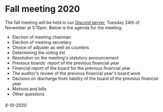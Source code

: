 <h1>Fall meeting 2020</h1>
<p>
    The fall meeting will be held in our
    <a href="https://discord.gg/F8KNV89">Discord server</a>,
    Tuesday 24th of November at 5:15pm. Below is the agenda for
    the meeting.
</p>
<ul>
    <li>Election of meeting chairman</li>
    <li>Election of meeting secretary</li>
    <li>Choice of adjuster as well as counters</li>
    <li>Determining the voting list</li>
    <li>Resolution on the meeting's statutory announcement</li>
    <li>Previous boards' report of the previous financial year</li>
    <li>Financial report of the board for the previous financial year</li>
    <li>The auditor's review of the previous financial year's board work</li>
    <li>Decision on discharge from liability of the board of the previous financial year</li>
    <li>Motions and bills</li>
    <li>Other questions</li>
</ul>
<h6>8-10-2020</h6>
